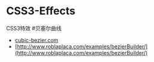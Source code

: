 # CSS3-Effects
CSS3特效
#贝塞尔曲线
+ [cubic-bezier.com](cubic-bezier.com)
+ [http://www.roblaplaca.com/examples/bezierBuilder/](http://www.roblaplaca.com/examples/bezierBuilder/)
